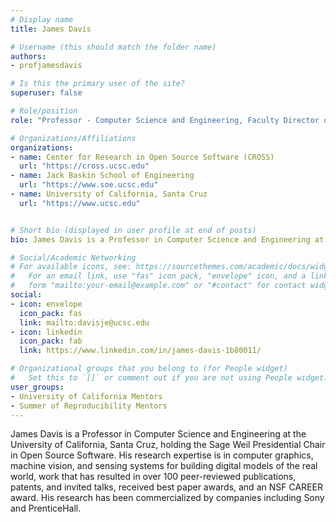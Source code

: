 ```yaml
---
# Display name
title: James Davis

# Username (this should match the folder name)
authors:
- profjamesdavis

# Is this the primary user of the site?
superuser: false

# Role/position
role: "Professor - Computer Science and Engineering, Faculty Director of CROSS, UC Santa Cruz"

# Organizations/Affiliations
organizations:
- name: Center for Research in Open Source Software (CROSS)
  url: "https://cross.ucsc.edu"
- name: Jack Baskin School of Engineering
  url: "https://www.soe.ucsc.edu"
- name: University of California, Santa Cruz
  url: "https://www.ucsc.edu"


# Short bio (displayed in user profile at end of posts)
bio: James Davis is a Professor in Computer Science and Engineering at the University of California, Santa Cruz, holding the Sage Weil Presidential Chair in Open Source Software.

# Social/Academic Networking
# For available icons, see: https://sourcethemes.com/academic/docs/widgets/#icons
#   For an email link, use "fas" icon pack, "envelope" icon, and a link in the
#   form "mailto:your-email@example.com" or "#contact" for contact widget.
social:
- icon: envelope
  icon_pack: fas
  link: mailto:davisje@ucsc.edu
- icon: linkedin
  icon_pack: fab
  link: https://www.linkedin.com/in/james-davis-1b80011/

# Organizational groups that you belong to (for People widget)
#   Set this to `[]` or comment out if you are not using People widget.  
user_groups:
- University of California Mentors
- Summer of Reproducibility Mentors
---
```

James Davis is a Professor in Computer Science and Engineering at the University of California, Santa Cruz, holding the Sage Weil Presidential Chair in Open Source Software. His research expertise is in computer graphics, machine vision, and sensing systems for building digital models of the real world, work that has resulted in over 100 peer-reviewed publications, patents, and invited talks, received best paper awards, and an NSF CAREER award. His research has been commercialized by companies including Sony and PrenticeHall.

